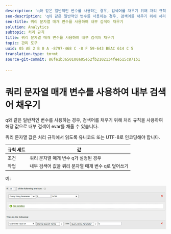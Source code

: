 ```yaml
---
description: 'q와 같은 일반적인 변수를 사용하는 경우, 검색어를 채우기 위해 처리 규칙을 사용하여 해당 값으로 내부 검색어 evar를 채울 수 있습니다. '
seo-description: 'q와 같은 일반적인 변수를 사용하는 경우, 검색어를 채우기 위해 처리 규칙을 사용하여 해당 값으로 내부 검색어 evar를 채울 수 있습니다. '
seo-title: 쿼리 문자열 매개 변수를 사용하여 내부 검색어 채우기
solution: Analytics
subtopic: 처리 규칙
title: 쿼리 문자열 매개 변수를 사용하여 내부 검색어 채우기
topic: 관리 도구
uuid: 05 AE 2 B 0 A -8797-468 C -8 F 59-643 BEAC 614 C 5
translation-type: tm+mt
source-git-commit: 86fe1b3650100a05e52fb2102134fee515c871b1

---
```



# 쿼리 문자열 매개 변수를 사용하여 내부 검색어 채우기

q와 같은 일반적인 변수를 사용하는 경우, 검색어를 채우기 위해 처리 규칙을 사용하여 해당 값으로 내부 검색어 evar를 채울 수 있습니다. 

쿼리 문자열 값은 처리 규칙에서 읽도록 유니코드 또는 UTF-8로 인코딩해야 합니다.

| 규칙 세트 | 값 |
|---|---|
| 조건 | 쿼리 문자열 매개 변수 q가 설정된 경우 |
| 작업 | 내부 검색어 값을 쿼리 문자열 매개 변수 q로 덮어쓰기 |

예:

![](assets/populate-internal-search-terms.png)

